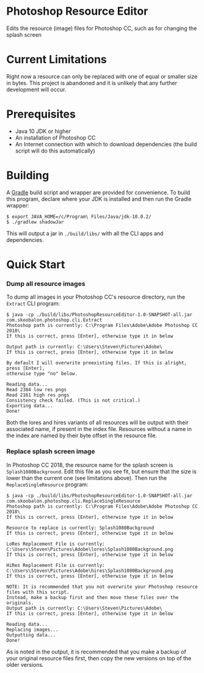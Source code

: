 # Photoshop Resource Editor
Edits the resource (image) files for Photoshop CC, such as for changing the splash screen

# Current Limitations
Right now a resource can only be replaced with one of equal or smaller size in bytes. This project is abandoned and it is unlikely that any further development will occur.

# Prerequisites
* Java 10 JDK or higher
* An installation of Photoshop CC
* An Internet connection with which to download dependencies (the build script will do this automatically)

# Building
A [Gradle](http://www.gradle.org) build script and wrapper are provided for convenience. To build this program, declare where your JDK is installed and then run the Gradle wrapper:
```
$ export JAVA_HOME=/c/Program\ Files/Java/jdk-10.0.2/
$ ./gradlew shadowJar
```
This will output a jar in `./build/libs/` with all the CLI apps and dependencies.

# Quick Start
### Dump all resource images
To dump all images in your Photoshop CC's resource directory, run the `Extract` CLI program:
```
$ java -cp ./build/libs/PhotoshopResourceEditor-1.0-SNAPSHOT-all.jar com.skoobalon.photoshop.cli.Extract
Photoshop path is currently: C:\Program Files\Adobe\Adobe Photoshop CC 2018\
If this is correct, press [Enter], otherwise type it in below

Output path is currently: C:\Users\Steven\Pictures\Adobe\
If this is correct, press [Enter], otherwise type it in below

By default I will overwrite preexisting files. If this is alright, press [Enter],
otherwise type "no" below.

Reading data...
Read 2384 low res pngs
Read 2161 high res pngs
Consistency check failed. (This is not critical.)
Exporting data...
Done!
```

Both the lores and hires variants of all resources will be output with their associated name, if present in the index file. Resources without a name in the index are named by their byte offset in the resource file.

### Replace splash screen image
In Photoshop CC 2018, the resource name for the splash screen is `Splash1080Background`. Edit this file as you see fit, but ensure that the size is lower than the current one (see limitations above). Then run the `ReplaceSingleResource` program:
```
$ java -cp ./build/libs/PhotoshopResourceEditor-1.0-SNAPSHOT-all.jar com.skoobalon.photoshop.cli.ReplaceSingleResource
Photoshop path is currently: C:\Program Files\Adobe\Adobe Photoshop CC 2018\
If this is correct, press [Enter], otherwise type it in below

Resource to replace is currently: Splash1080Background
If this is correct, press [Enter], otherwise type it in below

LoRes Replacement File is currently: C:\Users\Steven\Pictures\Adobe\lores\Splash1080Background.png
If this is correct, press [Enter], otherwise type it in below

HiRes Replacement File is currently: C:\Users\Steven\Pictures\Adobe\hires\Splash1080Background.png
If this is correct, press [Enter], otherwise type it in below

NOTE: It is recommended that you not overwrite your Photoshop resource files with this script.
Instead, make a backup first and then move these files over the originals.
Output path is currently: C:\Users\Steven\Pictures\Adobe\
If this is correct, press [Enter], otherwise type it in below

Reading data...
Replacing images...
Outputting data...
Done!
```
As is noted in the output, it is recommended that you make a backup of your original resource files first, then copy the new versions on top of the older versions.
